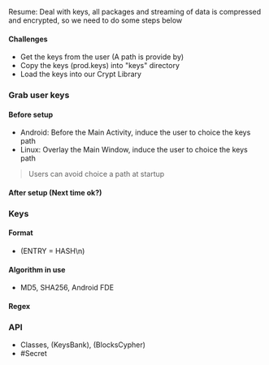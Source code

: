 
Resume: Deal with keys, all packages and streaming of data is compressed and encrypted, so we need to do some steps below
#### Challenges
- Get the keys from the user (A path is provide by)
- Copy the keys (prod.keys) into "keys" directory
- Load the keys into our Crypt Library
### Grab user keys
#### Before setup
- Android: Before the Main Activity, induce the user to choice the keys path
- Linux: Overlay the Main Window, induce the user to choice the keys path
> Users can avoid choice a path at startup
#### After setup (Next time ok?)

### Keys
#### Format
- (ENTRY = HASH\\n)
#### Algorithm in use
- MD5, SHA256, Android FDE
#### Regex

### API
- Classes, (KeysBank), (BlocksCypher)
- #Secret
